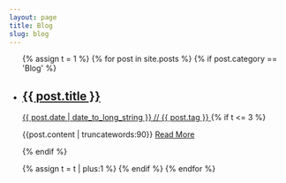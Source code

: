 ```yaml
---
layout: page
title: Blog
slug: blog
---
```

<ul class="block-list">
{% assign t = 1 %}
{% for post in site.posts %}
{% if post.category == 'Blog' %}
<li>
<a href="{{ post.url }}" class="block-list__link">
    <h2>{{ post.title }}</h2>
    <date class="date">{{ post.date | date_to_long_string }}</date> // <span class="tags">{{ post.tag }}</span>
</a>
{% if t <= 3 %}
<p>{{post.content | truncatewords:90}} <a href="{{post.url}}" class="go"> Read More</a></span><p/>
{% endif %}
</li>
{% assign t = t | plus:1 %}
{% endif %}
{% endfor %}
</ul>